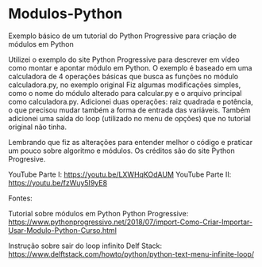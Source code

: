 # Modulos-Python
Exemplo básico de um tutorial do Python Progressive para criação de módulos em Python

Utilizei o exemplo do site Python Progressive para descrever em vídeo como montar e apontar módulo em Python.
O exemplo é baseado em uma calculadora de 4 operações básicas que busca as funções no módulo calculadora.py, no exemplo original
Fiz algumas modificações simples, como o nome do módulo alterado para calcular.py e o arquivo principal como calculadora.py.
Adicionei duas operações: raiz quadrada e potência, o que precisou mudar também a forma de entrada das variáveis.
Também adicionei uma saída do loop (utilizado no menu de opções) que no tutorial original não tinha.

Lembrando que fiz as alterações para entender melhor o código e praticar um pouco sobre algoritmo e módulos. Os créditos são do site Python Progresive.

YouTube Parte I: https://youtu.be/LXWHqKOdAUM
YouTube Parte II: https://youtu.be/fzWuy5I9yE8

Fontes:

Tutorial sobre módulos em Python
Python Progressive: https://www.pythonprogressivo.net/2018/07/import-Como-Criar-Importar-Usar-Modulo-Python-Curso.html

Instrução sobre sair do loop infinito
Delf Stack: https://www.delftstack.com/howto/python/python-text-menu-infinite-loop/
